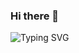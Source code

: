 ### Hi there 👋

![Typing SVG](https://readme-typing-svg.demolab.com/?lines=Hello.+My+name+is+Shaul+Kabla.;A.K.A+WarCrew)
